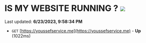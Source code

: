 # IS MY WEBSITE RUNNING ? [![](https://img.shields.io/static/v1?label=Sponsor&message=%E2%9D%A4&logo=GitHub&color=%23fe8e86)](https://github.com/sponsors/<username>)

Last updated: **6/23/2023, 9:58:34 PM**

- `GET` [https://youssefservice.me](https://youssefservice.me) - **Up** (1022ms)
